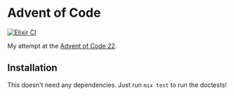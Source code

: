 # Advent of Code

[![Elixir CI](https://github.com/tonnenpinguin/advent_of_code/actions/workflows/elixir.yml/badge.svg)](https://github.com/tonnenpinguin/advent_of_code/actions/workflows/elixir.yml)

My attempt at the [Advent of Code 22](https://adventofcode.com/).

## Installation

This doesn't need any dependencies. Just run `mix test` to run the doctests!
